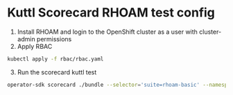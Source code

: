 # Kuttl Scorecard RHOAM test config

1. Install RHOAM and login to the OpenShift cluster as a user with cluster-admin permissions
2. Apply RBAC
```bash
kubectl apply -f rbac/rbac.yaml
```
3. Run the scorecard kuttl test
```bash
operator-sdk scorecard ./bundle --selector='suite=rhoam-basic' --namespace=redhat-rhoam-operator --service-account=cluster-admin-sa --skip-cleanup --wait-time 600s
```